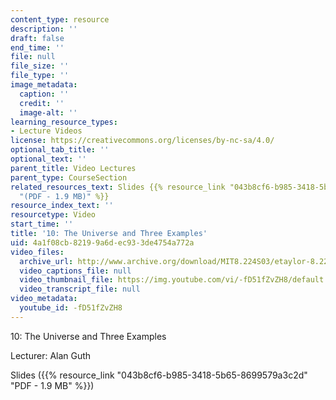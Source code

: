 ```yaml
---
content_type: resource
description: ''
draft: false
end_time: ''
file: null
file_size: ''
file_type: ''
image_metadata:
  caption: ''
  credit: ''
  image-alt: ''
learning_resource_types:
- Lecture Videos
license: https://creativecommons.org/licenses/by-nc-sa/4.0/
optional_tab_title: ''
optional_text: ''
parent_title: Video Lectures
parent_type: CourseSection
related_resources_text: Slides {{% resource_link "043b8cf6-b985-3418-5b65-8699579a3c2d"
  "(PDF - 1.9 MB)" %}}
resource_index_text: ''
resourcetype: Video
start_time: ''
title: '10: The Universe and Three Examples'
uid: 4a1f08cb-8219-9a6d-ec93-3de4754a772a
video_files:
  archive_url: http://www.archive.org/download/MIT8.224S03/etaylor-8.224-sem-mit-9151-14apr2003-1430-220k.mp4
  video_captions_file: null
  video_thumbnail_file: https://img.youtube.com/vi/-fD51fZvZH8/default.jpg
  video_transcript_file: null
video_metadata:
  youtube_id: -fD51fZvZH8
---
```

10: The Universe and Three Examples

Lecturer: Alan Guth

Slides ({{% resource_link "043b8cf6-b985-3418-5b65-8699579a3c2d" "PDF - 1.9 MB" %}})